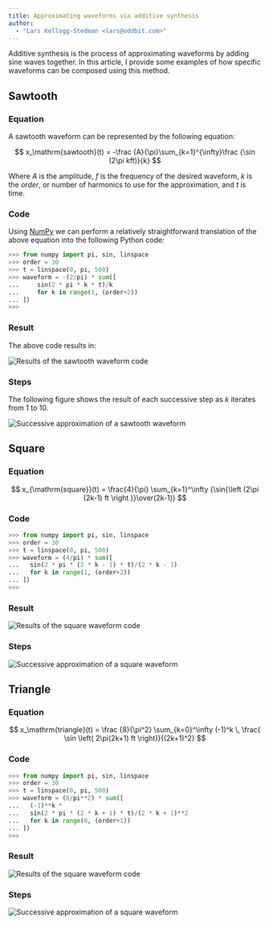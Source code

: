 ```yaml
---
title: Approximating waveforms via additive synthesis
author: 
  - "Lars Kellogg-Stedman <lars@oddbit.com>"
---
```


Additive synthesis is the process of approximating waveforms by adding
sine waves together.  In this article, I provide some examples of how
specific waveforms can be composed using this method.

## Sawtooth

### Equation

A sawtooth waveform can be represented by the following equation:

$$
x_\mathrm{sawtooth}(t) = -\frac {A}{\pi}\sum_{k=1}^{\infty}\frac {\sin (2\pi kft)}{k} 
$$

Where $A$ is the amplitude, $f$ is the frequency of the desired
waveform, $k$ is the *order*, or number of harmonics to use for the
approximation, and $t$ is time.

### Code

Using [NumPy][] we can perform a relatively straightforward
translation of the above equation into the following Python code:

[numpy]: http://www.numpy.org/

```python
>>> from numpy import pi, sin, linspace
>>> order = 30
>>> t = linspace(0, pi, 500)
>>> waveform = -(2/pi) * sum([
...     sin(2 * pi * k * t)/k
...     for k in range(1, (order+2))
... ])
>>>
```

### Result

The above code results in:

![Results of the sawtooth waveform code](example1.svg)

### Steps

The following figure shows the result of each successive step as $k$
iterates from 1 to 10.

![Successive approximation of a sawtooth waveform](sawtooth-steps.svg)

## Square

### Equation

$$
x_{\mathrm{square}}(t) = \frac{4}{\pi} \sum_{k=1}^\infty
{\sin{\left (2\pi (2k-1) ft \right )}\over(2k-1)}
$$

### Code

```python
>>> from numpy import pi, sin, linspace
>>> order = 30
>>> t = linspace(0, pi, 500)
>>> waveform = (4/pi) * sum([
...   sin(2 * pi * (2 * k - 1) * t)/(2 * k - 1)
...   for k in range(1, (order+2))
... ])
>>>
```

### Result

![Results of the square waveform code](example2.svg)

### Steps

![Successive approximation of a square waveform](square-steps.svg)

## Triangle

### Equation

$$
x_\mathrm{triangle}(t) = \frac {8}{\pi^2} \sum_{k=0}^\infty (-1)^k \, \frac{ \sin \left( 2\pi(2k+1) ft \right)}{(2k+1)^2}
$$

### Code

```python
>>> from numpy import pi, sin, linspace
>>> order = 30
>>> t = linspace(0, pi, 500)
>>> waveform = (8/pi**2) * sum([
...   (-1)**k *
...   sin(2 * pi * (2 * k + 1) * t)/(2 * k + 1)**2
...   for k in range(0, (order+1))
... ])
>>>
```

### Result

![Results of the square waveform code](example3.svg)

### Steps

![Successive approximation of a square waveform](triangle-steps.svg)


